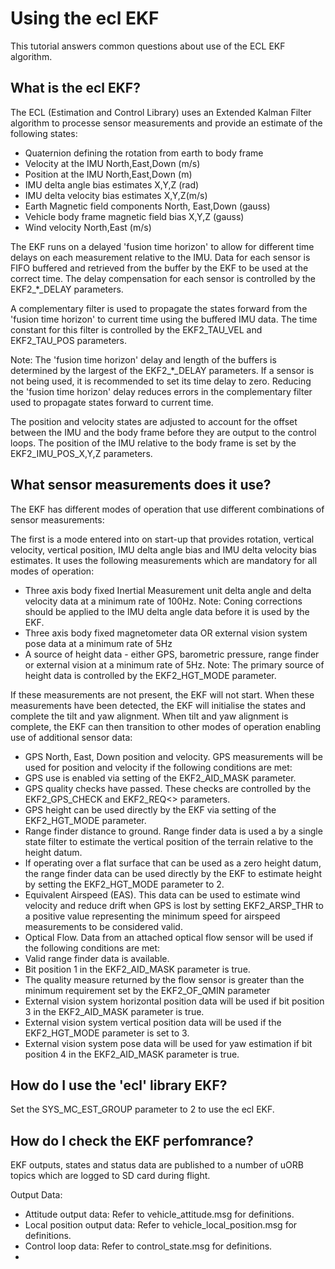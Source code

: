 # Using the ecl EKF
This tutorial answers common questions about use of the ECL EKF algorithm. 

## What is the ecl EKF?
The ECL (Estimation and Control Library) uses an Extended Kalman Filter algorithm to processe sensor measurements and provide an estimate of the following states:

* Quaternion defining the rotation from earth to body frame
* Velocity at the IMU North,East,Down (m/s)
* Position at the IMU North,East,Down (m)
* IMU delta angle bias estimates X,Y,Z (rad)
* IMU delta velocity bias estimates X,Y,Z(m/s)
* Earth Magnetic field components North, East,Down (gauss)
* Vehicle body frame magnetic field bias X,Y,Z (gauss)
* Wind velocity North,East (m/s)

The EKF runs on a delayed 'fusion time horizon' to allow for different time delays on each measurement relative to the IMU. Data for each sensor is FIFO buffered and retrieved from the buffer by the EKF to be used at the correct time. The delay compensation for each sensor is controlled by the EKF2_*_DELAY parameters.

A complementary filter is used to propagate the states forward from the 'fusion time horizon' to current time using the buffered IMU data. The time constant for this filter is controlled by the EKF2_TAU_VEL and EKF2_TAU_POS parameters.

Note: The 'fusion time horizon' delay and length of the buffers is determined by the largest of the EKF2_*_DELAY parameters. If a sensor is not being used, it is recommended to set its time delay to zero. Reducing the 'fusion time horizon' delay reduces errors in the complementary filter used to propagate states forward to current time.

The position and velocity states are adjusted to account for the offset between the IMU and the body frame before they are output to the control loops. The position of the IMU relative to the body frame is set by the EKF2_IMU_POS_X,Y,Z parameters.

## What sensor measurements does it use?
The EKF has different modes of operation that use different combinations of sensor measurements:

The first is a mode entered into on start-up that provides rotation, vertical velocity,  vertical position, IMU delta angle bias and IMU delta velocity bias estimates. It uses the following measurements which are mandatory for all modes of operation:

* Three axis body fixed Inertial Measurement unit delta angle and delta velocity data at a minimum rate of 100Hz. Note: Coning corrections should be applied to the IMU delta angle data before it is used by the EKF.
* Three axis body fixed magnetometer data OR external vision system pose data at a minimum rate of 5Hz 
* A source of height data - either GPS, barometric pressure, range finder or external vision at a minimum rate of 5Hz. Note: The primary source of height data is controlled by the EKF2_HGT_MODE parameter. 

If these measurements are not present, the EKF will not start. When these measurements have been detected, the EKF will initialise the states and complete the tilt and yaw alignment. When tilt and yaw alignment is complete, the EKF can then transition to other modes of operation  enabling use of additional sensor data:

* GPS North, East, Down position and velocity. GPS measurements will be used for position and velocity if the following conditions are met:
 * GPS use is enabled via setting of the EKF2_AID_MASK parameter.
 * GPS quality checks have passed. These checks are controlled by the EKF2_GPS_CHECK and EKF2_REQ<> parameters. 
 * GPS height can be used directly by the EKF via setting of the EKF2_HGT_MODE parameter.
* Range finder distance to ground. Range finder data is used a by a single state filter to estimate the vertical position of the terrain relative to the height datum. 
 * If operating over a flat surface that can be used as a zero height datum, the range finder data can be used directly by the EKF to estimate height by setting the EKF2_HGT_MODE parameter to 2. 
* Equivalent Airspeed (EAS). This data can be used to estimate wind velocity and reduce drift when GPS is lost by setting EKF2_ARSP_THR to a positive value representing the minimum speed for airspeed measurements to be considered valid.
* Optical Flow. Data from an attached optical flow sensor will be used if the following conditions are met:
 * Valid range finder data is available.
 * Bit position 1 in the EKF2_AID_MASK parameter is true.
 * The quality measure returned by the flow sensor is greater than the minimum requirement set by the EKF2_OF_QMIN parameter
* External vision system horizontal position data will be used if bit position 3 in the EKF2_AID_MASK parameter is true.
* External vision system vertical position data will be used if the EKF2_HGT_MODE parameter is set to 3.
* External vision system pose data will be used for yaw estimation if bit position 4 in the EKF2_AID_MASK parameter is true.

## How do I use the 'ecl' library EKF?
Set the SYS_MC_EST_GROUP parameter to 2 to use the ecl EKF.

## How do I check the EKF perfomrance?
EKF outputs, states and status data are published to a number of uORB topics which are logged to SD card during flight.

Output Data:

* Attitude output data: Refer to vehicle_attitude.msg for definitions.
* Local position output data: Refer to vehicle_local_position.msg for definitions.
* Control loop data: Refer to control_state.msg for definitions.
* 


